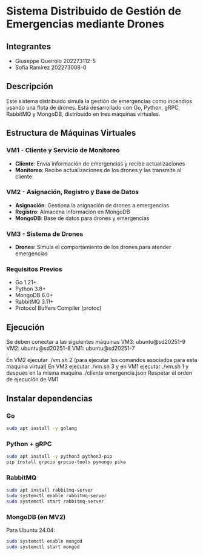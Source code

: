 # Sistema Distribuido de Gestión de Emergencias mediante Drones

## Integrantes
- Giuseppe Queirolo 202273112-5
- Sofía Ramírez 202273008-0

## Descripción
Este sistema distribuido simula la gestión de emergencias como incendios usando una flota de drones. Está desarrollado con Go, Python, gRPC, RabbitMQ y MongoDB, distribuido en tres máquinas virtuales.

## Estructura de Máquinas Virtuales

### VM1 - Cliente y Servicio de Monitoreo
- **Cliente**: Envía información de emergencias y recibe actualizaciones
- **Monitoreo**: Recibe actualizaciones de los drones y las transmite al cliente

### VM2 - Asignación, Registro y Base de Datos
- **Asignación**: Gestiona la asignación de drones a emergencias
- **Registro**: Almacena información en MongoDB
- **MongoDB**: Base de datos para drones y emergencias

### VM3 - Sistema de Drones
- **Drones**: Simula el comportamiento de los drones para atender emergencias

### Requisitos Previos
- Go 1.21+
- Python 3.8+
- MongoDB 6.0+
- RabbitMQ 3.11+
- Protocol Buffers Compiler (protoc)

## Ejecución
Se deben conectar a las siguientes máquinas
VM3: ubuntu@sd20251-9
VM2: ubuntu@sd20251-8
VM1: ubuntu@sd20251-7

En VM2 ejecutar ./vm.sh 2 (para ejecutar los comandos asociados para esta maquina virtual)
En VM3 ejecutar ./vm.sh 3
y en VM1 ejecutar ./vm.sh 1 y despues en la misma maquina ./cliente emergencia.json
Respetar el orden de ejecución de VM1

## Instalar dependencias
### Go
```bash
sudo apt install -y golang
```
### Python + gRPC
```bash
sudo apt install -y python3 python3-pip
pip install grpcio grpcio-tools pymongo pika
```
### RabbitMQ
```bash
sudo apt install rabbitmq-server
sudo systemctl enable rabbitmq-server
sudo systemctl start rabbitmq-server
```
### MongoDB (en MV2)

Para Ubuntu 24.04:
```bash
sudo systemctl enable mongod
sudo systemctl start mongod
```